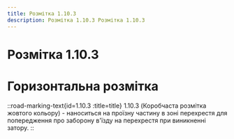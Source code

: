 ```yaml
---
title: Розмітка 1.10.3
description: Розмітка 1.10.3 Розмітка 1.10.3
---
```

# Розмітка 1.10.3
# Горизонтальна розмітка
::road-marking-text{id=1.10.3 :title=title}
1.10.3 (Коробчаста розмітка жовтого кольору) - наноситься на проїзну частину в зоні перехрестя для попередження про заборону в'їзду на перехрестя при виникненні затору.
::